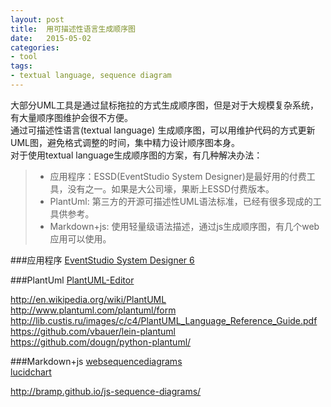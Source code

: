 ```yaml
---
layout: post
title:  用可描述性语言生成顺序图
date:   2015-05-02
categories:
- tool
tags:
- textual language, sequence diagram
---
```


大部分UML工具是通过鼠标拖拉的方式生成顺序图，但是对于大规模复杂系统，有大量顺序图维护会很不方便。<br />
通过可描述性语言(textual language) 生成顺序图，可以用维护代码的方式更新UML图，避免格式调整的时间，集中精力设计顺序图本身。<br />
对于使用textual language生成顺序图的方案，有几种解决办法：

> * 应用程序：ESSD(EventStudio System Designer)是最好用的付费工具，没有之一。如果是大公司壕，果断上ESSD付费版本。
> * PlantUml: 第三方的开源可描述性UML语法标准，已经有很多现成的工具供参考。
> * Markdown+js: 使用轻量级语法描述，通过js生成顺序图，有几个web应用可以使用。


###应用程序
[EventStudio System Designer 6](http://www.eventhelix.com/EventStudio/)<br />

###PlantUml
[PlantUML-Editor](http://www.codeproject.com/Articles/64328/PlantUML-Editor-A-Fast-and-Simple-UML-Editor-using)<br />

http://en.wikipedia.org/wiki/PlantUML<br />
http://www.plantuml.com/plantuml/form<br />
http://lib.custis.ru/images/c/c4/PlantUML_Language_Reference_Guide.pdf<br />
https://github.com/vbauer/lein-plantuml<br />
https://github.com/dougn/python-plantuml/<br />

###Markdown+js
[websequencediagrams](https://www.websequencediagrams.com/)<br />
[lucidchart](https://www.lucidchart.com/)<br />

http://bramp.github.io/js-sequence-diagrams/

